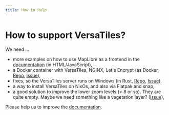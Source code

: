 ```yaml
---
title: How to Help
---
```


# How to support VersaTiles?

We need …

- more examples on how to use MapLibre as a frontend in the [documentation](https://github.com/versatiles-org/versatiles-documentation) (in HTML/JavaScript),
- a Docker container with VersaTiles, NGINX, Let's Encrypt (as Docker, [Repo](https://github.com/versatiles-org/versatiles-docker), [Issue](https://github.com/versatiles-org/versatiles-docker/issues/5)),
- fixes, so the VersaTiles server runs on Windows (in Rust, [Repo](https://github.com/versatiles-org/versatiles-rs), [Issue](https://github.com/versatiles-org/versatiles-rs/issues/31)),
- a way to install VersaTiles on NixOs, and also via Flatpak and snap,
- a good solution to improve the lower zoom levels (< 8 or so). They are quite empty. Maybe we need something like a vegetation layer? ([Issue](https://github.com/versatiles-org/versatiles-generator/issues/2)),

Please help us to improve the [documentation](https://github.com/versatiles-org/versatiles-documentation).
